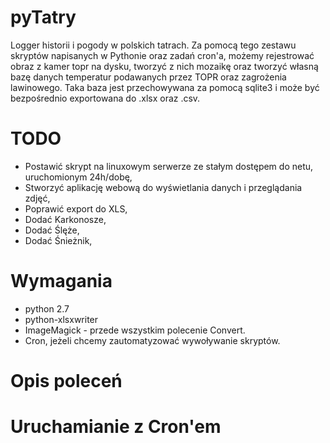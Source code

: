 # pyTatry

Logger historii i pogody w polskich tatrach. Za pomocą tego zestawu skryptów
napisanych w Pythonie oraz zadań cron'a, możemy rejestrować obraz z kamer
topr na dysku, tworzyć z nich mozaikę oraz tworzyć własną bazę danych temperatur
podawanych przez TOPR oraz zagrożenia lawinowego. Taka baza jest przechowywana
za pomocą sqlite3 i może być bezpośrednio exportowana do .xlsx oraz .csv.

# TODO

- Postawić skrypt na linuxowym serwerze ze stałym dostępem do netu, uruchomionym
24h/dobę,
- Stworzyć aplikację webową do wyświetlania danych i przeglądania zdjęć,
- Poprawić export do XLS,
- Dodać Karkonosze,
- Dodać Ślęże,
- Dodać Śnieżnik,

# Wymagania
- python 2.7
- python-xlsxwriter
- ImageMagick - przede wszystkim polecenie Convert.
- Cron, jeżeli chcemy zautomatyzować wywoływanie skryptów.

# Opis poleceń

# Uruchamianie z Cron'em
